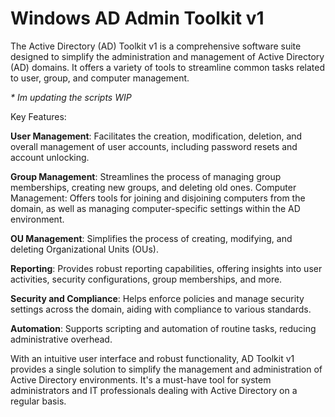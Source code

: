 # Windows AD Admin Toolkit v1


The Active Directory (AD) Toolkit v1 is a comprehensive software suite designed to simplify the administration and management of Active Directory (AD) domains. It offers a variety of tools to streamline common tasks related to user, group, and computer management.

_* Im updating the scripts WIP_

Key Features:

**User Management**: Facilitates the creation, modification, deletion, and overall management of user accounts, including password resets and account unlocking.

**Group Management**: Streamlines the process of managing group memberships, creating new groups, and deleting old ones.
Computer Management: Offers tools for joining and disjoining computers from the domain, as well as managing computer-specific settings within the AD environment.

**OU Management**: Simplifies the process of creating, modifying, and deleting Organizational Units (OUs).

**Reporting**: Provides robust reporting capabilities, offering insights into user activities, security configurations, group memberships, and more.

**Security and Compliance**: Helps enforce policies and manage security settings across the domain, aiding with compliance to various standards.

**Automation**: Supports scripting and automation of routine tasks, reducing administrative overhead.

With an intuitive user interface and robust functionality, AD Toolkit v1 provides a single solution to simplify the management and administration of Active Directory environments. It's a must-have tool for system administrators and IT professionals dealing with Active Directory on a regular basis.
